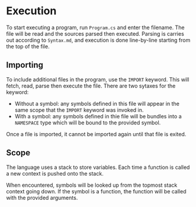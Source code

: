 # Execution

To start executing a program, run `Program.cs` and enter the filename. The file will be read and the sources parsed then executed. Parsing is carries out according to `Syntax.md`, and execution is done line-by-line starting from the top of the file.

## Importing

To include additional files in the program, use the `IMPORT` keyword. This will fetch, read, parse then execute the file. There are two sytaxes for the keyword:
- Without a symbol: any symbols defined in this file will appear in the same scope that the `IMPORT` keyword was invoked in.
- With a symbol: any symbols defined in thie file will be bundles into a `NAMESPACE` type which will be bound to the provided symbol.

Once a file is imported, it cannot be imported again until that file is exited.

## Scope

The language uses a stack to store variables. Each time a function is called a new context is pushed onto the stack.

When encountered, symbols will be looked up from the topmost stack context going down. If the symbol is a function, the function will be called with the provided arguments.
